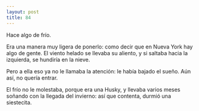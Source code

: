 ```yaml
---
layout: post
title: 84
---
```


Hace algo de frío.

Era una manera muy ligera de ponerlo: como decir que en Nueva York hay algo de gente. El viento helado se llevaba su aliento, y si saltaba hacia la izquierda, se hundiría en la nieve.

Pero a ella eso ya no le llamaba la atención: le había bajado el sueño. Aún así, no quería entrar.

El frío no le molestaba, porque era una Husky, y llevaba varios meses soñando con la llegada del invierno: así que contenta, durmió una siestecita.
